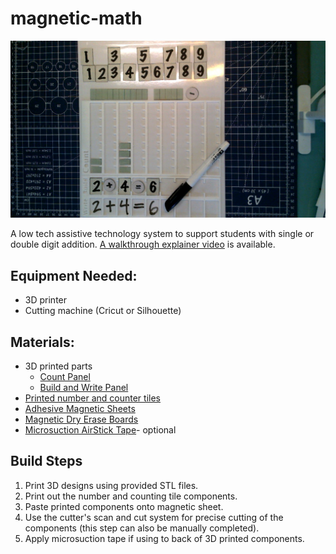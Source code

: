 # magnetic-math

![overview of a 3d printed overlay on a dry erase magnetic pad showing number tiles with numbers 2 plus 4 equals six. Above the tiles are small chip counters that correspond with the numbers and below the tiles are handwritten numbers corresponding with the equation](img/magnetic_math.jpg)

A low tech assistive technology system to support students with single or double digit addition. [A walkthrough explainer video](https://youtu.be/K0u4jIBSiNw) is available.

## Equipment Needed:
- 3D printer
- Cutting machine (Cricut or Silhouette)

## Materials:

- 3D printed parts
    - [Count Panel](/Build%20Files/Count%20Panel.stl)
    - [Build and Write Panel](/Build%20Files/Build%20Write%20Panel.stl)
- [Printed number and counter tiles](/Build%20Files/Magnetic%20Math%20Components.eps)
- [Adhesive Magnetic Sheets](https://www.amazon.com/Mr-Adhesive-Magnetic-Backing-Flexible/dp/B09ZLPQLRN/ref=sr_1_3?crid=3JUN1SBB4P8ZJ&keywords=magnetic+adhesive+sheets&qid=1672688197&sprefix=magnetic+adhevice+shee%2Caps%2C80&sr=8-3)
- [Magnetic Dry Erase Boards](https://www.amazon.com/Gamenote-Magnetic-Small-White-Board/dp/B08GFJBV51/ref=sxts_rp_s_a_1_0?content-id=amzn1.sym.eff26b9b-e255-411b-a40d-eccb21f93fe4%3Aamzn1.sym.eff26b9b-e255-411b-a40d-eccb21f93fe4&crid=CIXAQU2JOJYX&cv_ct_cx=magnetic%2Bdry%2Berase%2Bboards&keywords=magnetic%2Bdry%2Berase%2Bboards&pd_rd_i=B08GFJBV51&pd_rd_r=e26bda6d-f62c-447e-a047-347062c1d020&pd_rd_w=xTtf3&pd_rd_wg=ykaM2&pf_rd_p=eff26b9b-e255-411b-a40d-eccb21f93fe4&pf_rd_r=PENBEG91NW31N17ZFK5A&qid=1672688265&sprefix=magnetic%2Bdry%2Berase%2Bboards%2Caps%2C87&sr=1-1-5985efba-8948-4f09-9122-d605505c9d1e&th=1)
- [Microsuction AirStick Tape](https://www.amazon.com/Sewell-Direct-AirStick-Microsuction-250mmx300mm/dp/B00M7FC1K8/ref=sr_1_1_sspa?crid=6X2LMOTGSFKP&keywords=microsuction+sheet&qid=1672688312&s=office-products&sprefix=microsuction+sheet%2Coffice-products%2C74&sr=1-1-spons&psc=1&spLa=ZW5jcnlwdGVkUXVhbGlmaWVyPUEzNzVSNFBWMlZGWFJGJmVuY3J5cHRlZElkPUExMDA1NDgwQko4VzBRM1JDRkNSJmVuY3J5cHRlZEFkSWQ9QTA3NjY0ODcxMEM4Q0pTU0Q5TkxEJndpZGdldE5hbWU9c3BfYXRmJmFjdGlvbj1jbGlja1JlZGlyZWN0JmRvTm90TG9nQ2xpY2s9dHJ1ZQ==)- optional

## Build Steps

1. Print 3D designs using provided STL files.
2. Print out the number and counting tile components.
3. Paste printed components onto magnetic sheet.
4. Use the cutter's scan and cut system for precise cutting of the components (this step can also be manually completed).
5. Apply microsuction tape if using to back of 3D printed components.